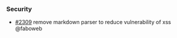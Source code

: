 ### Security

- [\#2309](https://github.com/cosmos/voyager/pull/2309) remove markdown parser to reduce vulnerability of xss @faboweb
